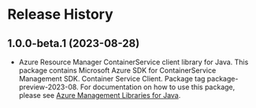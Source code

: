 # Release History

## 1.0.0-beta.1 (2023-08-28)

- Azure Resource Manager ContainerService client library for Java. This package contains Microsoft Azure SDK for ContainerService Management SDK. Container Service Client. Package tag package-preview-2023-08. For documentation on how to use this package, please see [Azure Management Libraries for Java](https://aka.ms/azsdk/java/mgmt).
